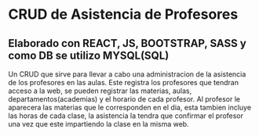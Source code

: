 # CRUD de Asistencia de Profesores
## Elaborado con REACT, JS, BOOTSTRAP, SASS y como DB se utilizo MYSQL(SQL)
Un CRUD que sirve para llevar a cabo una administracion de la asistencia de los profesores en las aulas.
Este registra los profesores que tendran acceso a la web, se pueden registrar las materias, aulas, departamentos(academias) y el horario de cada profesor.
Al profesor le aparecera las materias que le corresponden en el dia, esta tambien incluye las horas de cada clase, la asistencia la tendra que confirmar el profesor una vez que este impartiendo la clase en la misma web.
